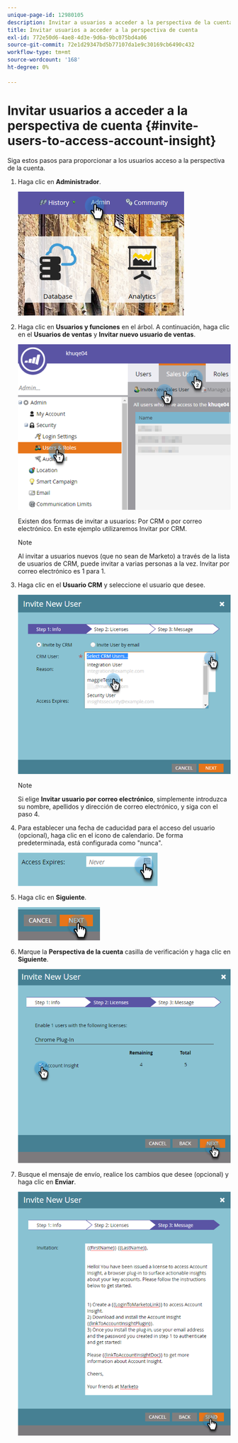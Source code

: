 ```yaml
---
unique-page-id: 12980105
description: Invitar a usuarios a acceder a la perspectiva de la cuenta - Documentos de Marketo - Documentación del producto
title: Invitar usuarios a acceder a la perspectiva de cuenta
exl-id: 772e50d6-4ae8-4d3e-9d6a-9bc075bd4a06
source-git-commit: 72e1d29347bd5b77107da1e9c30169cb6490c432
workflow-type: tm+mt
source-wordcount: '168'
ht-degree: 0%

---
```


# Invitar usuarios a acceder a la perspectiva de cuenta {#invite-users-to-access-account-insight}

Siga estos pasos para proporcionar a los usuarios acceso a la perspectiva de la cuenta.

1. Haga clic en **Administrador**.

   ![](assets/admin-1.png)

1. Haga clic en **Usuarios y funciones** en el árbol. A continuación, haga clic en el **Usuarios de ventas** y **Invitar nuevo usuario de ventas**.

   ![](assets/two-6.png)

   Existen dos formas de invitar a usuarios: Por CRM o por correo electrónico. En este ejemplo utilizaremos Invitar por CRM.

   >[!NOTE]
   >
   >Al invitar a usuarios nuevos (que no sean de Marketo) a través de la lista de usuarios de CRM, puede invitar a varias personas a la vez. Invitar por correo electrónico es 1 para 1.

1. Haga clic en el **Usuario CRM** y seleccione el usuario que desee.

   ![](assets/three-5.png)

   >[!NOTE]
   >
   >Si elige **Invitar usuario por correo electrónico**, simplemente introduzca su nombre, apellidos y dirección de correo electrónico, y siga con el paso 4.

1. Para establecer una fecha de caducidad para el acceso del usuario (opcional), haga clic en el icono de calendario. De forma predeterminada, está configurada como &quot;nunca&quot;.

   ![](assets/four-5.png)

1. Haga clic en **Siguiente**.

   ![](assets/five-5.png)

1. Marque la **Perspectiva de la cuenta** casilla de verificación y haga clic en **Siguiente**.

   ![](assets/six-3.png)

1. Busque el mensaje de envío, realice los cambios que desee (opcional) y haga clic en **Enviar**.

   ![](assets/seven-2.png)
